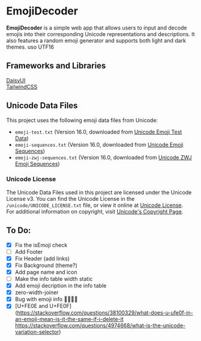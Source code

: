 # EmojiDecoder

**EmojiDecoder** is a simple web app that allows users to input and decode emojis into their corresponding Unicode representations and descriptions. It also features a random emoji generator and supports both light and dark themes.
uso UTF16

## Frameworks and Libraries
[DaisyUI](https://daisyui.com/)  
[TailwindCSS](https://tailwindcss.com/)


## Unicode Data Files

This project uses the following emoji data files from Unicode:

- `emoji-test.txt` (Version 16.0, downloaded from [Unicode Emoji Test Data](https://unicode.org/Public/emoji/16.0/emoji-test.txt))
- `emoji-sequences.txt` (Version 16.0, downloaded from [Unicode Emoji Sequences](https://unicode.org/Public/emoji/16.0/emoji-sequences.txt))
- `emoji-zwj-sequences.txt` (Version 16.0, downloaded from [Unicode ZWJ Emoji Sequences](https://unicode.org/Public/emoji/16.0/emoji-zwj-sequences.txt))

### Unicode License

The Unicode Data Files used in this project are licensed under the Unicode License v3. You can find the Unicode License in the `/unicode/UNICODE_LICENSE.txt` file, or view it online at [Unicode License](https://www.unicode.org/license.html).  
For additional information on copyright, visit [Unicode's Copyright Page](https://www.unicode.org/copyright.html).

<!--
### Acknowledgements

Emoji data files are provided by [The Unicode Consortium](https://unicode.org). This project uses Unicode Data Files as permitted under the Unicode License v3. More information can be found on Unicode's [Copyright Page](https://www.unicode.org/copyright.html).
-->

## To Do:
- [x] Fix the isEmoji check
- [ ] Add Footer
- [x] Fix Header (add links)
- [x] Fix Background (theme?)
- [x] Add page name and icon
- [ ] Make the info table width static
- [x] Add emoji decription in the info table
- [x] zero-width-joiner
- [x] Bug with emoji info 🫱🏾‍🫲🏽
- [x] [U+FE0E and U+FE0F](https://stackoverflow.com/questions/38100329/what-does-u-ufe0f-in-an-emoji-mean-is-it-the-same-if-i-delete-it
https://stackoverflow.com/questions/4974668/what-is-the-unicode-variation-selector)